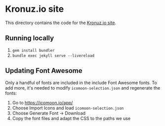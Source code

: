 # Kronuz.io site

This directory contains the code for the [Kronuz.io site](https://kronuz.io).


## Running locally

1. `gem install bundler`
2. `bundle exec jekyll serve --livereload`


## Updating Font Awesome
Only a handful of fonts are included in the include Font Awesome fonts. To add
more, it's needed to modify `icomoon-selection.json` and regenerate the fonts:

1. Go to <https://icomoon.io/app/>
2. Choose Import Icons and load `icomoon-selection.json`
3. Choose Generate Font → Download
4. Copy the font files and adapt the CSS to the paths we use
